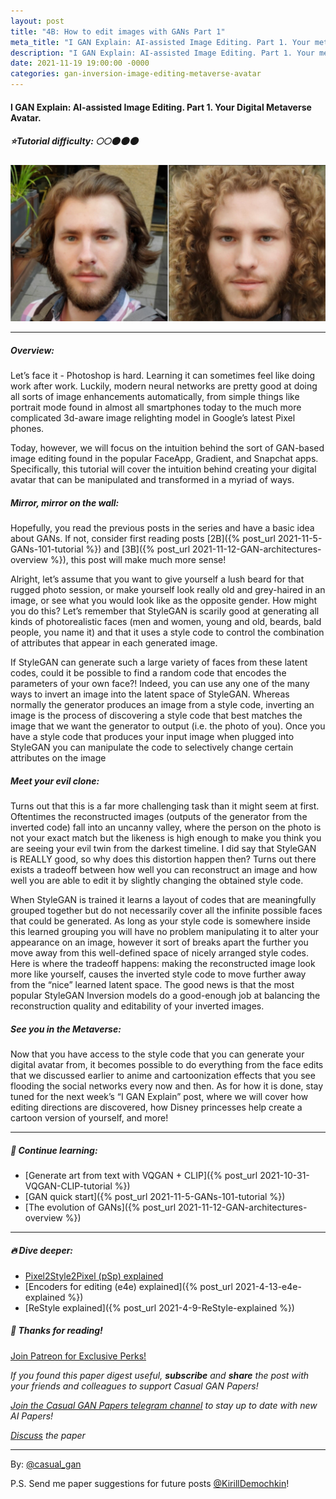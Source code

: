 ```yaml
---
layout: post
title: "4B: How to edit images with GANs Part 1"
meta_title: "I GAN Explain: AI-assisted Image Editing. Part 1. Your metaverse avatar."
description: "I GAN Explain: AI-assisted Image Editing. Part 1. Your metaverse avatar."
date: 2021-11-19 19:00:00 -0000
categories: gan-inversion-image-editing-metaverse-avatar
---
```


#### I GAN Explain: AI-assisted Image Editing. Part 1. Your Digital Metaverse Avatar.

##### ⭐Tutorial difficulty: 🌕🌕🌑🌑🌑

![Metaverse Avatar](/assets/images/metaverse_avatar.jpg "Metaverse Avatar")

***

##### Overview:  
Let’s face it - Photoshop is hard. Learning it can sometimes feel like doing work after work. Luckily, modern neural networks are pretty good at doing all sorts of image enhancements automatically, from simple things like portrait mode found in almost all smartphones today to the much more complicated 3d-aware image relighting model in Google’s latest Pixel phones.  

Today, however, we will focus on the intuition behind the sort of GAN-based image editing found in the popular FaceApp, Gradient, and Snapchat apps. Specifically, this tutorial will cover the intuition behind creating your digital avatar that can be manipulated and transformed in a myriad of ways.

##### Mirror, mirror on the wall:  
Hopefully, you read the previous posts in the series and have a basic idea about GANs. If not, consider first reading posts [2B]({% post_url 2021-11-5-GANs-101-tutorial %}) and [3B]({% post_url 2021-11-12-GAN-architectures-overview %}), this post will make much more sense!  

Alright, let’s assume that you want to give yourself a lush beard for that rugged photo session, or make yourself look really old and grey-haired in an image, or see what you would look like as the opposite gender. How might you do this? Let’s remember that StyleGAN is scarily good at generating all kinds of photorealistic faces (men and women, young and old, beards, bald people, you name it) and that it uses a style code to control the combination of attributes that appear in each generated image.  

If StyleGAN can generate such a large variety of faces from these latent codes, could it be possible to find a random code that encodes the parameters of your own face?! Indeed, you can use any one of the many ways to invert an image into the latent space of StyleGAN. Whereas normally the generator produces an image from a style code, inverting an image is the process of discovering a style code that best matches the image that we want the generator to output (i.e. the photo of you). Once you have a style code that produces your input image when plugged into StyleGAN you can manipulate the code to selectively change certain attributes on the image  

##### Meet your evil clone:  
Turns out that this is a far more challenging task than it might seem at first. Oftentimes the reconstructed images (outputs of the generator from the inverted code) fall into an uncanny valley, where the person on the photo is not your exact match but the likeness is high enough to make you think you are seeing your evil twin from the darkest timeline. I did say that StyleGAN is REALLY good, so why does this distortion happen then? Turns out there exists a tradeoff between how well you can reconstruct an image and how well you are able to edit it by slightly changing the obtained style code.  

When StyleGAN is trained it learns a layout of codes that are meaningfully grouped together but do not necessarily cover all the infinite possible faces that could be generated. As long as your style code is somewhere inside this learned grouping you will have no problem manipulating it to alter your appearance on an image, however it sort of breaks apart the further you move away from this well-defined space of nicely arranged style codes. Here is where the tradeoff happens: making the reconstructed image look more like yourself, causes the inverted style code to move further away from the “nice” learned latent space. The good news is that the most popular StyleGAN Inversion models do a good-enough job at balancing the reconstruction quality and editability of your inverted images.  

##### See you in the Metaverse:  
Now that you have access to the style code that you can generate your digital avatar from, it becomes possible to do everything from the face edits that we discussed earlier to anime and cartoonization effects that you see flooding the social networks every now and then. As for how it is done, stay tuned for the next week’s “I GAN Explain” post, where we will cover how editing directions are discovered, how Disney princesses help create a cartoon version of yourself, and more!  

***

##### 🔗 Continue learning:

- [Generate art from text with VQGAN + CLIP]({% post_url 2021-10-31-VQGAN-CLIP-tutorial %})
- [GAN quick start]({% post_url 2021-11-5-GANs-101-tutorial %})
- [The evolution of GANs]({% post_url 2021-11-12-GAN-architectures-overview %})
***

##### 🔥 Dive deeper:
- [Pixel2Style2Pixel (pSp) explained](https://t.me/casual_gan/16)
- [Encoders for editing (e4e) explained]({% post_url 2021-4-13-e4e-explained %})
- [ReStyle explained]({% post_url 2021-4-9-ReStyle-explained %})

##### 👋 Thanks for reading!
<a href="https://www.patreon.com/bePatron?u=53448948" data-patreon-widget-type="become-patron-button">Join Patreon for Exclusive Perks!</a><script async src="https://c6.patreon.com/becomePatronButton.bundle.js"></script>

*If you found this paper digest useful, **subscribe** and **share** the post with your friends and colleagues to support Casual GAN Papers!*

*[Join the Casual GAN Papers telegram channel](https://t.me/joinchat/KeutnzlvetRkZGZi) to stay up to date with new AI Papers!*

*[Discuss](https://t.me/casual_gans_chat) the paper*

***

By: [@casual_gan](https://t.me/joinchat/KeutnzlvetRkZGZi)

P.S. Send me paper suggestions for future posts
[@KirillDemochkin](mailto:kdemochkin@gmail.com)!
